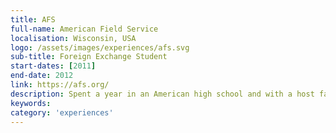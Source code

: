 ```yaml
---
title: AFS
full-name: American Field Service
localisation: Wisconsin, USA
logo: /assets/images/experiences/afs.svg
sub-title: Foreign Exchange Student
start-dates: [2011]
end-date: 2012
link: https://afs.org/
description: Spent a year in an American high school and with a host family. I learned a new culture, some important life skills and independence.
keywords:
category: 'experiences'
---
```

<!---
Gregoire Boiron <gregoire.boiron@gmail.com>
Copyright (c) 2018 Gregoire Boiron  All Rights Reserved.
--->
